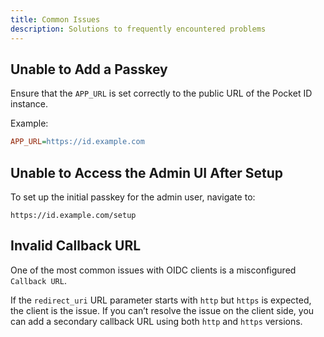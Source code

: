 ```yaml
---
title: Common Issues
description: Solutions to frequently encountered problems
---
```


## Unable to Add a Passkey

Ensure that the `APP_URL` is set correctly to the public URL of the Pocket ID instance.

Example:

```ini
APP_URL=https://id.example.com
```

## Unable to Access the Admin UI After Setup

To set up the initial passkey for the admin user, navigate to:

```
https://id.example.com/setup
```

## Invalid Callback URL

One of the most common issues with OIDC clients is a misconfigured `Callback URL`.

If the `redirect_uri` URL parameter starts with `http` but `https` is expected, the client is the issue. If you can’t resolve the issue on the client side, you can add a secondary callback URL using both `http` and `https` versions.
